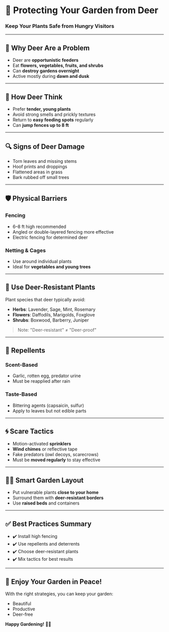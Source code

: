 
# 🌿 Protecting Your Garden from Deer

### Keep Your Plants Safe from Hungry Visitors


---

## 🦌 Why Deer Are a Problem

* Deer are **opportunistic feeders**
* Eat **flowers, vegetables, fruits, and shrubs**
* Can **destroy gardens overnight**
* Active mostly during **dawn and dusk**

---

## 🧠 How Deer Think

* Prefer **tender, young plants**
* Avoid strong smells and prickly textures
* Return to **easy feeding spots** regularly
* Can **jump fences up to 8 ft**

---

## 🔍 Signs of Deer Damage

* Torn leaves and missing stems
* Hoof prints and droppings
* Flattened areas in grass
* Bark rubbed off small trees

---

## 🛡️ Physical Barriers

### Fencing

* 6–8 ft high recommended
* Angled or double-layered fencing more effective
* Electric fencing for determined deer

### Netting & Cages

* Use around individual plants
* Ideal for **vegetables and young trees**

---

## 🌿 Use Deer-Resistant Plants

Plant species that deer typically avoid:

* **Herbs**: Lavender, Sage, Mint, Rosemary
* **Flowers**: Daffodils, Marigolds, Foxglove
* **Shrubs**: Boxwood, Barberry, Juniper

> Note: "Deer-resistant" ≠ "Deer-proof"

---

## 🧴 Repellents

### Scent-Based

* Garlic, rotten egg, predator urine
* Must be reapplied after rain

### Taste-Based

* Bittering agents (capsaicin, sulfur)
* Apply to leaves but not edible parts

---

## 🌀 Scare Tactics

* Motion-activated **sprinklers**
* **Wind chimes** or reflective tape
* Fake predators (owl decoys, scarecrows)
* Must be **moved regularly** to stay effective

---

## 🧑‍🌾 Smart Garden Layout

* Put vulnerable plants **close to your home**
* Surround them with **deer-resistant borders**
* Use **raised beds** and containers

---

## ✅ Best Practices Summary

* ✔️ Install high fencing
* ✔️ Use repellents and deterrents
* ✔️ Choose deer-resistant plants
* ✔️ Mix tactics for best results

---

## 🌸 Enjoy Your Garden in Peace!

With the right strategies, you can keep your garden:

* Beautiful
* Productive
* Deer-free

**Happy Gardening!** 🌱🦌


